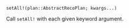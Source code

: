 ```
setAll!(plan::AbstractRecoPlan; kwargs...)
```

Call `setAll!` with each given keyword argument.
